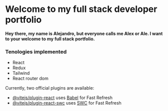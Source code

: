 # Welcome to my full stack developer portfolio


**Hey there, my name is Alejandro, but everyone calls me Alex or Ale. I want to your welcome to my full stack portfolio.**

### Tenologies implemented
  - React
  - Redux
  - Tailwind
  - React router dom

Currently, two official plugins are available:

- [@vitejs/plugin-react](https://github.com/vitejs/vite-plugin-react/blob/main/packages/plugin-react/README.md) uses [Babel](https://babeljs.io/) for Fast Refresh
- [@vitejs/plugin-react-swc](https://github.com/vitejs/vite-plugin-react-swc) uses [SWC](https://swc.rs/) for Fast Refresh
